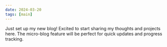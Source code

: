 ```yaml
---
date: 2024-03-20
tags: [main]
---
```


Just set up my new blog! Excited to start sharing my thoughts and projects here. The micro-blog feature will be perfect for quick updates and progress tracking. 